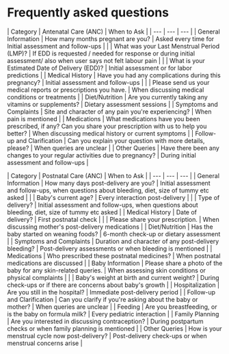 # Frequently asked questions

| Category | Antenatal Care
(ANC) | When to Ask |
| --- | --- | --- |
| General Information | How many months pregnant are
you? | Asked every time for Initial assessment and follow-ups |
|  | What was your Last Menstrual Period
(LMP)? | If EDD is requested / needed for
response or during initial assessment/ also when user says not felt
labour pain |
|  | What is your Estimated Date of
Delivery (EDD)? | Initial assessment or for labor
predictions |
| Medical History | Have you had any complications
during this pregnancy? | Initial assessment and
follow-ups |
|  | Please send us your medical reports
or prescriptions you have. | When discussing medical conditions
or treatments |
| Diet/Nutrition | Are you currently taking any
vitamins or supplements? | Dietary assessment
sessions |
| Symptoms and
Complaints | Site and character of any pain
you're experiencing? | When pain is
mentioned |
| Medications | What medications have you been
prescribed, if any? Can you share your prescription with us to help you
better? | When discussing medical history or
current symptoms |
| Follow-up and
Clarification | Can you explain your question with
more details, please? | When queries are
unclear |
| Other Queries | Have there been any changes to your
regular activities due to pregnancy? | During initial assessment and
follow-ups |

| Category | Postnatal Care
(ANC) | When to Ask |
| --- | --- | --- |
| General Information | How many days post-delivery are
you? | Initial assessment and follow-ups,
when questions about bleeding, diet, size of tummy etc asked |
|  | Baby's current age? | Every interaction
post-delivery |
|  | Type of delivery? | Initial assessment and follow-ups,
when questions about bleeding, diet, size of tummy etc
asked |
| Medical History | Date of delivery? | First postnatal check |
|  | Please share your
prescription. | When discussing mother's
post-delivery medications |
| Diet/Nutrition | Has the baby started on weaning
foods? | 6-month check-up or dietary
assessment |
| Symptoms and
Complaints | Duration and character of any
post-delivery bleeding? | Post-delivery assessments or when
bleeding is mentioned |
| Medications | Who prescribed these postnatal
medicines? | When postnatal medications are
discussed |
| Baby Information | Please share a photo of the baby for
any skin-related queries. | When assessing skin conditions or
physical complaints |
|  | Baby's weight at birth and current
weight? | During check-ups or if there are
concerns about baby's growth |
| Hospitalization | Are you still in the
hospital? | Immediate post-delivery
period |
| Follow-up and
Clarification | Can you clarify if you're asking
about the baby or mother? | When queries are
unclear |
| Feeding | Are you breastfeeding, or is the baby
on formula milk? | Every pediatric
interaction |
| Family Planning | Are you interested in discussing
contraception? | During postpartum checks or when
family planning is mentioned |
| Other Queries | How is your menstrual cycle now
post-delivery? | Post-delivery check-ups or when
menstrual concerns arise
 |